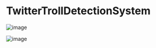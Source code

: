 # TwitterTrollDetectionSystem
![image](https://user-images.githubusercontent.com/56268192/204135267-846d5fe9-34cc-4b84-bfbe-f9a86d1fcb5a.png)

![image](https://user-images.githubusercontent.com/56268192/204136069-3ea0463a-4f83-448a-bba4-6bea0ed24bd7.png)
